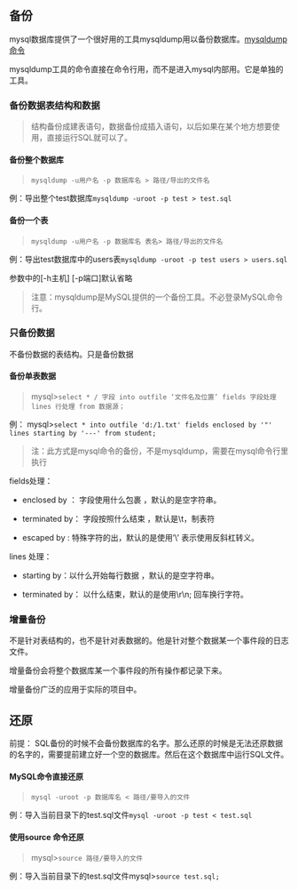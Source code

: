 ## 备份

mysql数据库提供了一个很好用的工具mysqldump用以备份数据库。<a href="http://man.linuxde.net/mysqldump" target="_blank">mysqldump命令</a>

mysqldump工具的命令直接在命令行用，而不是进入mysql内部用。它是单独的工具。

### 备份数据表结构和数据

>结构备份成建表语句，数据备份成插入语句，以后如果在某个地方想要使用，直接运行SQL就可以了。

#### 备份整个数据库

>`mysqldump -u用户名 -p 数据库名 > 路径/导出的文件名`

例：导出整个test数据库`mysqldump -uroot -p test > test.sql`

#### 备份一个表

>`mysqldump -u用户名 -p 数据库名 表名> 路径/导出的文件名`

例：导出test数据库中的users表`mysqldump -uroot -p test users > users.sql`

参数中的[-h主机] [-p端口]默认省略


>注意：mysqldump是MySQL提供的一个备份工具。不必登录MySQL命令行。

### 只备份数据

不备份数据的表结构。只是备份数据

#### 备份单表数据

>mysql>`select * / 字段 into outfile ‘文件名及位置’ fields 字段处理 lines 行处理 from 数据源；`

例：
mysql>`select * into outfile 'd:/1.txt' fields enclosed by '"' lines starting by '---' from student;`

>注：此方式是mysql命令的备份，不是mysqldump，需要在mysql命令行里执行

fields处理：

- enclosed by ： 字段使用什么包裹 ，默认的是空字符串。

- terminated by： 字段按照什么结束 ，默认是\t，制表符

- escaped by :  特殊字符的出，默认的是使用’\’ 表示使用反斜杠转义。

lines 处理：

- starting by：以什么开始每行数据 ，默认的是空字符串。

- terminated by： 以什么结束，默认的是使用\r\n; 回车换行字符。


### 增量备份

不是针对表结构的，也不是针对表数据的。他是针对整个数据某一个事件段的日志文件。

增量备份会将整个数据库某一个事件段的所有操作都记录下来。

增量备份广泛的应用于实际的项目中。

## 还原

前提： SQL备份的时候不会备份数据库的名字。那么还原的时候是无法还原数据的名字的，需要提前建立好一个空的数据库。然后在这个数据库中运行SQL文件。

#### MySQL命令直接还原

>`mysql -uroot -p 数据库名 < 路径/要导入的文件`

例：导入当前目录下的test.sql文件`mysql -uroot -p test < test.sql`


#### 使用source 命令还原

>mysql>`source 路径/要导入的文件`

例：导入当前目录下的test.sql文件mysql>`source test.sql;`